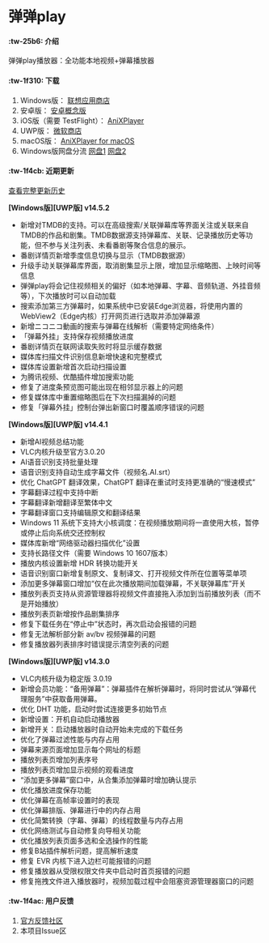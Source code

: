 # 弹弹play

####  :tw-25b6: 介绍
弹弹play播放器：全功能本地视频+弹幕播放器

####  :tw-1f310: 下载

1. Windows版： [联想应用商店](https://lestore.lenovo.com/detail/10343)
2. 安卓版： [安卓概念版](https://gitee.com/xyoye/DanDanPlayForAndroid/releases)
3. iOS版（需要 TestFlight）： [AniXPlayer](https://testflight.apple.com/join/R6JotnNG)
4. UWP版： [微软商店](https://www.microsoft.com/store/productId/9nwpvd7t1hpw)
5. macOS版： [AniXPlayer for macOS](https://gitee.com/sun_sx/dandanplay_mac_update/releases)
6. Windows版网盘分流 [网盘1](https://cowtransfer.com/s/9ea66a3241cb40) [网盘2](https://pan.baidu.com/s/13ACWJauADxbracesBCpcEg?pwd=rrv7)

####  :tw-1f4cb: 近期更新

[查看完整更新历史](https://www.dandanplay.com/blog.html)

**[Windows版][UWP版] v14.5.2**
- 新增对TMDB的支持。可以在高级搜索/关联弹幕库等界面关注或关联来自TMDB的作品和剧集。TMDB数据源支持弹幕库、关联、记录播放历史等功能，但不参与关注列表、未看番剧等聚合信息的展示。
- 番剧详情页新增季度信息切换与显示（TMDB数据源）
- 升级手动关联弹幕库界面，取消剧集显示上限，增加显示缩略图、上映时间等信息
- 弹弹play将会记住视频相关的偏好（如本地弹幕、字幕、音频轨道、外挂音频等），下次播放时可以自动加载
- 搜索添加第三方弹幕时，如果系统中已安装Edge浏览器，将使用内置的WebView2（Edge内核）打开网页进行选取并添加弹幕源
- 新增ニコニコ動画的搜索与弹幕在线解析（需要特定网络条件）
- 「弹幕外挂」支持保存视频播放进度
- 番剧详情页在联网读取失败时将显示缓存数据
- 媒体库扫描文件识别信息新增快速和完整模式
- 媒体库设置新增首次启动扫描设置
- 为腾讯视频、优酷插件增加搜索功能
- 修复了进度条预览图可能出现在相邻显示器上的问题
- 修复媒体库中重置缩略图后在下次扫描漏掉的问题
- 修复「弹幕外挂」控制台弹出新窗口时覆盖顺序错误的问题

**[Windows版][UWP版] v14.4.1**
- 新增AI视频总结功能
- VLC内核升级至官方3.0.20
- AI语音识别支持批量处理
- 语音识别支持自动生成字幕文件（视频名.AI.srt）
- 优化 ChatGPT 翻译效果，ChatGPT 翻译在重试时支持更准确的“慢速模式”
- 字幕翻译过程中支持中断
- 字幕翻译新增翻译至繁体中文
- 字幕翻译窗口支持编辑原文和翻译结果
- Windows 11 系统下支持大小核调度：在视频播放期间将一直使用大核，暂停或停止后向系统交还控制权
- 媒体库新增“网络驱动器扫描优化”设置
- 支持长路径文件（需要 Windows 10 1607版本）
- 播放内核设置新增 HDR 转换功能开关
- 语音识别窗口新增复制原文、复制译文、打开视频文件所在位置等菜单项
- 添加更多弹幕窗口增加“仅在此次播放期间加载弹幕，不关联弹幕库”开关
- 播放列表页支持从资源管理器将视频文件直接拖入添加到当前播放列表（而不是开始播放）
- 播放列表页新增按作品剧集排序
- 修复下载任务在“停止中”状态时，再次启动会报错的问题
- 修复无法解析部分新 av/bv 视频弹幕的问题
- 修复播放器列表排序时错误提示清空列表的问题

**[Windows版][UWP版] v14.3.0**
- VLC内核升级为稳定版 3.0.19
- 新增会员功能：“备用弹幕”：弹幕插件在解析弹幕时，将同时尝试从“弹幕代理服务”中获取备用弹幕。
- 优化 DHT 功能，启动时尝试连接更多初始节点
- 新增设置：开机自动启动播放器
- 新增开关：启动播放器时自动开始未完成的下载任务
- 优化了弹幕过滤性能与内存占用
- 弹幕来源页面增加显示每个网址的标题
- 播放列表页增加列表序号
- 播放列表页增加显示视频的观看进度
- “添加更多弹幕”窗口中，从合集添加弹幕时增加确认提示
- 优化播放进度保存功能
- 优化弹幕在高帧率设置时的表现
- 优化弹幕排版、弹幕进行中的内存占用
- 优化简繁转换（字幕、弹幕）的线程数量与内存占用
- 优化网络测试与自动修复向导相关功能
- 优化播放列表页面多选和全选操作的性能
- 修复B站插件解析问题，提高解析速度
- 修复 EVR 内核下进入边栏可能报错的问题
- 修复播放器从受限权限文件夹中启动时首页报错的问题
- 修复拖拽文件进入播放器时，视频加载过程中会阻塞资源管理器窗口的问题


####  :tw-1f4ac: 用户反馈

1. [官方反馈社区](https://support.qq.com/products/104929)
2. 本项目Issue区
